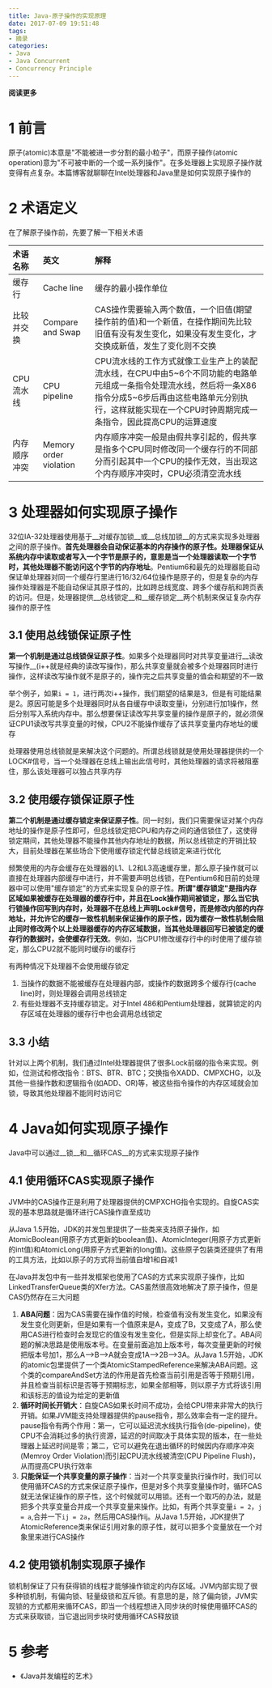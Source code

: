 ```yaml
---
title: Java-原子操作的实现原理
date: 2017-07-09 19:51:48
tags: 
- 摘录
categories: 
- Java
- Java Concurrent
- Concurrency Principle
---
```


__阅读更多__

<!--more-->

# 1 前言

原子(atomic)本意是"不能被进一步分割的最小粒子"，而原子操作(atomic operation)意为"不可被中断的一个或一系列操作"。在多处理器上实现原子操作就变得有点复杂。本篇博客就聊聊在Intel处理器和Java里是如何实现原子操作的

# 2 术语定义

在了解原子操作前，先要了解一下相关术语

| 术语名称 | 英文 | 解释 |
|:--|:--|:--|
| 缓存行 | Cache line | 缓存的最小操作单位 |
| 比较并交换 | Compare and Swap | CAS操作需要输入两个数值，一个旧值(期望操作前的值)和一个新值，在操作期间先比较旧值有没有发生变化，如果没有发生变化，才交换成新值，发生了变化则不交换 |
| CPU流水线 | CPU pipeline | CPU流水线的工作方式就像工业生产上的装配流水线，在CPU中由5~6个不同功能的电路单元组成一条指令处理流水线，然后将一条X86指令分成5~6步后再由这些电路单元分别执行，这样就能实现在一个CPU时钟周期完成一条指令，因此提高CPU的运算速度 |
| 内存顺序冲突 | Memory order violation | 内存顺序冲突一般是由假共享引起的，假共享是指多个CPU同时修改同一个缓存行的不同部分而引起其中一个CPU的操作无效，当出现这个内存顺序冲突时，CPU必须清空流水线 |

# 3 处理器如何实现原子操作

32位IA-32处理器使用基于__对缓存加锁__或__总线加锁__的方式来实现多处理器之间的原子操作。__首先处理器会自动保证基本的内存操作的原子性。处理器保证从系统内存中读取或者写入一个字节是原子的，意思是当一个处理器读取一个字节时，其他处理器不能访问这个字节的内存地址__。Pentium6和最先的处理器能自动保证单处理器对同一个缓存行里进行16/32/64位操作是原子的，但是复杂的内存操作处理器是不能自动保证其原子性的，比如跨总线宽度、跨多个缓存航和跨页表的访问。但是，处理器提供__总线锁定__和__缓存锁定__两个机制来保证复杂内存操作的原子性

## 3.1 使用总线锁保证原子性

__第一个机制是通过总线锁保证原子性__。如果多个处理器同时对共享变量进行__读改写操作__(i++就是经典的读改写操作)，那么共享变量就会被多个处理器同时进行操作，这样读改写操作就不是原子的，操作完之后共享变量的值会和期望的不一致

举个例子，如果`i = 1`，进行两次i++操作，我们期望的结果是3，但是有可能结果是2。原因可能是多个处理器同时从各自缓存中读取变量i，分别进行加1操作，然后分别写入系统内存中。那么想要保证读改写共享变量的操作是原子的，就必须保证CPU1读改写共享变量的时候，CPU2不能操作缓存了该共享变量内存地址的缓存

处理器使用总线锁就是来解决这个问题的。所谓总线锁就是使用处理器提供的一个LOCK#信号，当一个处理器在总线上输出此信号时，其他处理器的请求将被阻塞住，那么该处理器可以独占共享内存

## 3.2 使用缓存锁保证原子性

__第二个机制是通过缓存锁定来保证原子性__。同一时刻，我们只需要保证对某个内存地址的操作是原子性即可，但总线锁定把CPU和内存之间的通信锁住了，这使得锁定期间，其他处理器不能操作其他内存地址的数据，所以总线锁定的开销比较大，目前处理器在某些场合下使用缓存锁定代替总线锁定来进行优化

频繁使用的内存会缓存在处理器的L1、L2和L3高速缓存里，那么原子操作就可以直接在处理器内部缓存中进行，并不需要声明总线锁，在Pentium6和目前的处理器中可以使用"缓存锁定"的方式来实现复杂的原子性。__所谓"缓存锁定"是指内存区域如果被缓存在处理器的缓存行中，并且在Lock操作期间被锁定，那么当它执行锁操作回写到内存时，处理器不在总线上声明Lock#信号，而是修改内部的内存地址，并允许它的缓存一致性机制来保证操作的原子性，因为缓存一致性机制会阻止同时修改两个以上处理器缓存的内存区域数据，当其他处理器回写已被锁定的缓存行的数据时，会使缓存行无效__。例如，当CPU1修改缓存行中的i时使用了缓存锁定，那么CPU2就不能同时缓存i的缓存行

有两种情况下处理器不会使用缓存锁定

1. 当操作的数据不能被缓存在处理器内部，或操作的数据跨多个缓存行(cache line)时，则处理器会调用总线锁定
1. 有些处理器不支持缓存锁定。对于Intel 486和Pentium处理器，就算锁定的内存区域在处理器的缓存行中也会调用总线锁定

## 3.3 小结

针对以上两个机制，我们通过Intel处理器提供了很多Lock前缀的指令来实现。例如，位测试和修改指令：BTS、BTR、BTC；交换指令XADD、CMPXCHG，以及其他一些操作数和逻辑指令(如ADD、OR)等，被这些指令操作的内存区域就会加锁，导致其他处理器不能同时访问它

# 4 Java如何实现原子操作

Java中可以通过__锁__和__循环CAS__的方式来实现原子操作

## 4.1 使用循环CAS实现原子操作

JVM中的CAS操作正是利用了处理器提供的CMPXCHG指令实现的。自旋CAS实现的基本思路就是循环进行CAS操作直至成功

从Java 1.5开始，JDK的并发包里提供了一些类来支持原子操作，如AtomicBoolean(用原子方式更新的boolean值)、AtomicInteger(用原子方式更新的int值)和AtomicLong(用原子方式更新的long值)。这些原子包装类还提供了有用的工具方法，比如以原子的方式将当前值自增1和自减1

在Java并发包中有一些并发框架也使用了CAS的方式来实现原子操作，比如LinkedTransferQueue类的Xfer方法。CAS虽然很高效地解决了原子操作，但是CAS仍然存在三大问题

1. __ABA问题__：因为CAS需要在操作值的时候，检查值有没有发生变化，如果没有发生变化则更新，但是如果有一个值原来是A，变成了B，又变成了A，那么使用CAS进行检查时会发现它的值没有发生变化，但是实际上却变化了。ABA问题的解决思路是使用版本号。在变量前面追加上版本号，每次变量更新的时候把版本号加1，那么A-->B-->A就会变成1A-->2B-->3A。从Java 1.5开始，JDK的atomic包里提供了一个类AtomicStampedReference来解决ABA问题。这个类的compareAndSet方法的作用是首先检查当前引用是否等于预期引用，并且检查当前标识是否等于预期标志，如果全部相等，则以原子方式将该引用和该标志的值设为给定的更新值
1. __循环时间长开销大__：自旋CAS如果长时间不成功，会给CPU带来非常大的执行开销。如果JVM能支持处理器提供的pause指令，那么效率会有一定的提升。pause指令有两个作用：第一，它可以延迟流水线执行指令(de-pipeline)，使CPU不会消耗过多的执行资源，延迟的时间取决于具体实现的版本，在一些处理器上延迟时间是零；第二，它可以避免在退出循环的时候因内存顺序冲突(Memroy Order Violation)而引起CPU流水线被清空(CPU Pipeline Flush)，从而提高CPU执行效率
1. __只能保证一个共享变量的原子操作__：当对一个共享变量执行操作时，我们可以使用循环CAS的方式来保证原子操作，但是对多个共享变量操作时，循环CAS就无法保证操作的原子性，这个时候就可以用锁。还有一个取巧的办法，就是把多个共享变量合并成一个共享变量来操作。比如，有两个共享变量`i = 2`，`j = a`,合并一下`ij = 2a`，然后用CAS操作ij。从Java 1.5开始，JDK提供了AtomicReference类来保证引用对象的原子性，就可以把多个变量放在一个对象里来进行CAS操作

## 4.2 使用锁机制实现原子操作

锁机制保证了只有获得锁的线程才能够操作锁定的内存区域。JVM内部实现了很多种锁机制，有偏向锁、轻量级锁和互斥锁。有意思的是，除了偏向锁，JVM实现锁的方式都用来循环CAS，即当一个线程想进入同步块的时候使用循环CAS的方式来获取锁，当它退出同步块时使用循环CAS释放锁

# 5 参考

* 《Java并发编程的艺术》

 <!--以下这句不加，sequence不能识别，呵呵了-->
```flow
```
